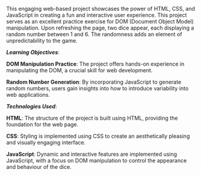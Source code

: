 This engaging web-based project showcases the power of HTML, CSS, and JavaScript in creating a fun and interactive user experience. This project serves as an excellent practice exercise for DOM (Document Object Model) manipulation.
Upon refreshing the page, two dice appear, each displaying a random number between 1 and 6. The randomness adds an element of unpredictability to the game.

_**Learning Objectives**_:

**DOM Manipulation Practice**: The project offers hands-on experience in manipulating the DOM, a crucial skill for web development.

**Random Number Generation**: By incorporating JavaScript to generate random numbers, users gain insights into how to introduce variability into web applications.


_**Technologies Used**_:

**HTML**: The structure of the project is built using HTML, providing the foundation for the web page.

**CSS**: Styling is implemented using CSS to create an aesthetically pleasing and visually engaging interface.

**JavaScript**: Dynamic and interactive features are implemented using JavaScript, with a focus on DOM manipulation to control the appearance and behaviour of the dice.
